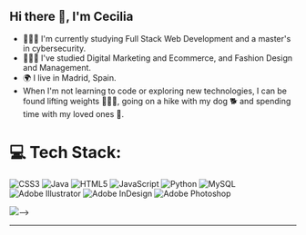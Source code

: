 ## Hi there 👋, I'm Cecilia

- 👩🏻‍💻 I'm currently studying Full Stack Web Development and a master's in cybersecurity.
- 👩🏻‍🎓 I've studied Digital Marketing and Ecommerce, and Fashion Design and Management.
- 🌍 I live in Madrid, Spain.
- When I'm not learning to code or exploring new technologies, I can be found lifting weights 🏋🏻‍♀️, going on a hike with my dog 🐕 and spending time with my loved ones 🤍.
 
# 💻 Tech Stack:
![CSS3](https://img.shields.io/badge/css3-%231572B6.svg?style=for-the-badge&logo=css3&logoColor=white) ![Java](https://img.shields.io/badge/java-%23ED8B00.svg?style=for-the-badge&logo=openjdk&logoColor=white) ![HTML5](https://img.shields.io/badge/html5-%23E34F26.svg?style=for-the-badge&logo=html5&logoColor=white) ![JavaScript](https://img.shields.io/badge/javascript-%23323330.svg?style=for-the-badge&logo=javascript&logoColor=%23F7DF1E) ![Python](https://img.shields.io/badge/python-3670A0?style=for-the-badge&logo=python&logoColor=ffdd54) ![MySQL](https://img.shields.io/badge/mysql-4479A1.svg?style=for-the-badge&logo=mysql&logoColor=white) ![Adobe Illustrator](https://img.shields.io/badge/adobe%20illustrator-%23FF9A00.svg?style=for-the-badge&logo=adobe%20illustrator&logoColor=white) ![Adobe InDesign](https://img.shields.io/badge/Adobe%20InDesign-49021F?style=for-the-badge&logo=adobeindesign&logoColor=FF3366) ![Adobe Photoshop](https://img.shields.io/badge/adobe%20photoshop-%2331A8FF.svg?style=for-the-badge&logo=adobe%20photoshop&logoColor=white)
<!--# 📊 GitHub Stats:
![](https://github-readme-stats.vercel.app/api?username=ceci-ce&theme=transparent&hide_border=false&include_all_commits=false&count_private=false)<br/>
![](https://nirzak-streak-stats.vercel.app/?user=ceci-ce&theme=transparent&hide_border=false)<br/>-->
![](https://github-readme-stats.vercel.app/api/top-langs/?username=ceci-ce&theme=transparent&hide_border=false&include_all_commits=false&count_private=false&layout=compact)-->

---
<!--[![](https://visitcount.itsvg.in/api?id=ceci-ce&icon=0&color=0)](https://visitcount.itsvg.in)

<!-- Proudly created with GPRM ( https://gprm.itsvg.in ) -->
<!--
**ceci-ce/ceci-ce** is a ✨ _special_ ✨ repository because its `README.md` (this file) appears on your GitHub profile.

Here are some ideas to get you started:



-->
